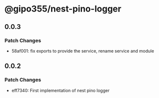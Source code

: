 # @gipo355/nest-pino-logger

## 0.0.3

### Patch Changes

- 58af001: fix exports to provide the service, rename service and module

## 0.0.2

### Patch Changes

- eff7340: First implementation of nest pino logger
